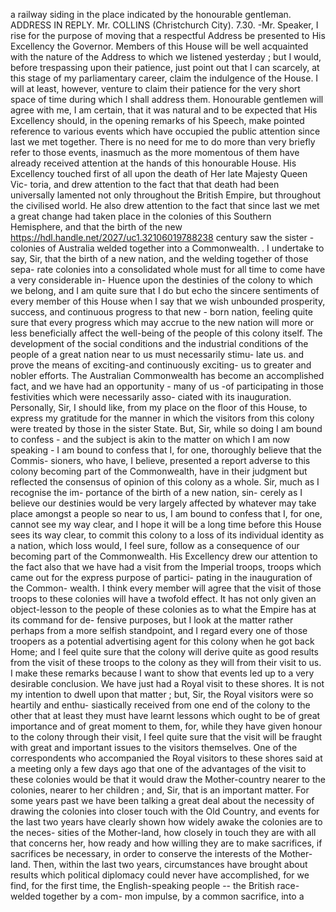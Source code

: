 a railway siding in the place indicated by the honourable gentleman. ADDRESS IN REPLY. Mr. COLLINS (Christchurch City). 7.30. -Mr. Speaker, I rise for the purpose of moving that a respectful Address be presented to His Excellency the Governor. Members of this House will be well acquainted with the nature of the Address to which we listened yesterday ; but I would, before trespassing upon their patience, just point out that I can scarcely, at this stage of my parliamentary career, claim the indulgence of the House. I will at least, however, venture to claim their patience for the very short space of time during which I shall address them. Honourable gentlemen will agree with me, I am certain, that it was natural and to be expected that His Excellency should, in the opening remarks of his Speech, make pointed reference to various events which have occupied the public attention since last we met together. There is no need for me to do more than very briefly refer to those events, inasmuch as the more momentous of them have already received attention at the hands of this honourable House. His Excellency touched first of all upon the death of Her late Majesty Queen Vic- toria, and drew attention to the fact that that death had been universally lamented not only throughout the British Empire, but throughout the civilised world. He also drew attention to the fact that since last we met a great change had taken place in the colonies of this Southern Hemisphere, and that the birth of the new https://hdl.handle.net/2027/uc1.32106019788238 century saw the sister - colonies of Australia welded together into a Commonwealth. . I undertake to say, Sir, that the birth of a new nation, and the welding together of those sepa- rate colonies into a consolidated whole must for all time to come have a very considerable in- Huence upon the destinies of the colony to which we belong, and I am quite sure that I do but echo the sincere sentiments of every member of this House when I say that we wish unbounded prosperity, success, and continuous progress to that new - born nation, feeling quite sure that every progress which may accrue to the new nation will more or less beneficially affect the well-being of the people of this colony itself. The development of the social conditions and the industrial conditions of the people of a great nation near to us must necessarily stimu- late us. and prove the means of exciting-and continuously exciting- us to greater and nobler efforts. The Australian Commonwealth has become an accomplished fact, and we have had an opportunity - many of us -of participating in those festivities which were necessarily asso- ciated with its inauguration. Personally, Sir, I should like, from my place on the floor of this House, to express my gratitude for the manner in which the visitors from this colony were treated by those in the sister State. But, Sir, while so doing I am bound to confess - and the subject is akin to the matter on which I am now speaking - I am bound to confess that I, for one, thoroughly believe that the Commis- sioners, who have, I believe, presented a report adverse to this colony becoming part of the Commonwealth, have in their judgment but reflected the consensus of opinion of this colony as a whole. Sir, much as I recognise the im- portance of the birth of a new nation, sin- cerely as I believe our destinies would be very largely affected by whatever may take place amongst a people so near to us, I am bound to confess that I, for one, cannot see my way clear, and I hope it will be a long time before this House sees its way clear, to commit this colony to a loss of its individual identity as a nation, which loss would, I feel sure, follow as a consequence of our becoming part of the Commonwealth. His Excellency drew our attention to the fact also that we have had a visit from the Imperial troops, troops which came out for the express purpose of partici- pating in the inauguration of the Common- wealth. I think every member will agree that the visit of those troops to these colonies will have a twofold effect. It has not only given an object-lesson to the people of these colonies as to what the Empire has at its command for de- fensive purposes, but I look at the matter rather perhaps from a more selfish standpoint, and I regard every one of those troopers as a potential advertising agent for this colony when he got back Home; and I feel quite sure that the colony will derive quite as good results from the visit of these troops to the colony as they will from their visit to us. I make these remarks because I want to show that events led up to a very desirable conclusion. We have just had a Royal visit to these shores. It is not my intention to dwell upon that matter ; but, Sir, the Royal visitors were so heartily and enthu- siastically received from one end of the colony to the other that at least they must have learnt lessons which ought to be of great importance and of great moment to them, for, while they have given honour to the colony through their visit, I feel quite sure that the visit will be fraught with great and important issues to the visitors themselves. One of the correspondents who accompanied the Royal visitors to these shores said at a meeting only a few days ago that one of the advantages of the visit to these colonies would be that it would draw the Mother-country nearer to the colonies, nearer to her children ; and, Sir, that is an important matter. For some years past we have been talking a great deal about the necessity of drawing the colonies into closer touch with the Old Country, and events for the last two years have clearly shown how widely awake the colonies are to the neces- sities of the Mother-land, how closely in touch they are with all that concerns her, how ready and how willing they are to make sacrifices, if sacrifices be necessary, in order to conserve the interests of the Mother-land. Then, within the last two years, circumstances have brought about results which political diplomacy could never have accomplished, for we find, for the first time, the English-speaking people -- the British race-welded together by a com- mon impulse, by a common sacrifice, into a 